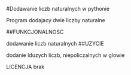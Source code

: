 #Dodawanie liczb naturalnych w pythonie

Program dodajacy dwie liczby naturalne

##FUNKCJONALNOSC

dodawanie liczb naturalnych
##UZYCIE

dodanie lduzych liczb, niepoliczalnych w glowie

LICENCJA
brak
